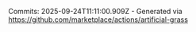 Commits: 2025-09-24T11:11:00.909Z - Generated via https://github.com/marketplace/actions/artificial-grass
<br>
